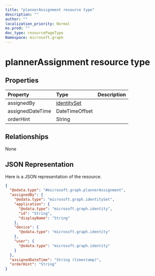 ```yaml
---
title: "plannerAssignment resource type"
description: ""
author: ""
localization_priority: Normal
ms.prod: ""
doc_type: resourcePageType
Namespace: microsoft.graph
---
```



# plannerAssignment resource type



## Properties
|Property|Type|Description|
|:---|:---|:---|
|assignedBy|[identitySet](../resources/identitySet.md)||
|assignedDateTime|DateTimeOffset||
|orderHint|String||

## Relationships
None

## JSON Representation
Here is a JSON representation of the resource.
<!-- {
  "blockType": "resource",
  "@odata.type": "microsoft.graph.plannerAssignment"
}
-->
``` json
{
  "@odata.type": "#microsoft.graph.plannerAssignment",
  "assignedBy": {
    "@odata.type": "microsoft.graph.identitySet",
    "application": {
      "@odata.type": "microsoft.graph.identity",
      "id": "String",
      "displayName": "String"
    },
    "device": {
      "@odata.type": "microsoft.graph.identity"
    },
    "user": {
      "@odata.type": "microsoft.graph.identity"
    }
  },
  "assignedDateTime": "String (timestamp)",
  "orderHint": "String"
}
```

